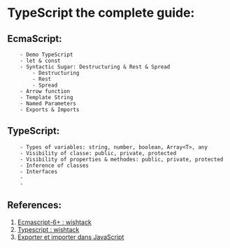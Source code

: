 # TypeScript the complete guide:

## EcmaScript:

        - Demo TypeScript
        - let & const
        - Syntactic Sugar: Destructuring & Rest & Spread
            - Destructuring
            - Rest
            - Spread
        - Arrow function
        - Template String
        - Named Parameters
        - Exports & Imports

## TypeScript:

        - Types of variables: string, number, boolean, Array<T>, any
        - Visibility of classe: public, private, protected
        - Visibility of properties & methodes: public, private, protected
        - Inference of classes
        - Interfaces
        - 
        - 

## References: 
1. [Ecmascript-6+ : wishtack](https://guide-angular.wishtack.io/ecmascript-6+)
2. [Typescript : wishtack](https://guide-angular.wishtack.io/typescript)
3. [Exporter et importer dans JavaScript](https://fr.javascript.info/import-export)